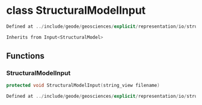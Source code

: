# class StructuralModelInput

```cpp
Defined at ../include/geode/geosciences/explicit/representation/io/structural_model_input.h#50
```

```cpp
Inherits from Input<StructuralModel>
```



## Functions

### StructuralModelInput

```cpp
protected void StructuralModelInput(string_view filename)
```

```cpp
Defined at ../include/geode/geosciences/explicit/representation/io/structural_model_input.h#58
```



